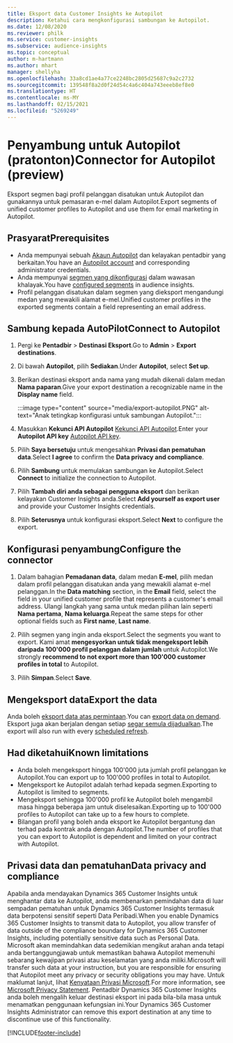 ```yaml
---
title: Eksport data Customer Insights ke Autopilot
description: Ketahui cara mengkonfigurasi sambungan ke Autopilot.
ms.date: 12/08/2020
ms.reviewer: philk
ms.service: customer-insights
ms.subservice: audience-insights
ms.topic: conceptual
author: m-hartmann
ms.author: mhart
manager: shellyha
ms.openlocfilehash: 33a8cd1ae4a77ce2248bc2805d25687c9a2c2732
ms.sourcegitcommit: 139548f8a2d0f24d54c4a6c404a743eeeb8ef8e0
ms.translationtype: HT
ms.contentlocale: ms-MY
ms.lasthandoff: 02/15/2021
ms.locfileid: "5269249"
---
```

# <a name="connector-for-autopilot-preview"></a><span data-ttu-id="16dee-103">Penyambung untuk Autopilot (pratonton)</span><span class="sxs-lookup"><span data-stu-id="16dee-103">Connector for Autopilot (preview)</span></span>

<span data-ttu-id="16dee-104">Eksport segmen bagi profil pelanggan disatukan untuk Autopilot dan gunakannya untuk pemasaran e-mel dalam Autopilot.</span><span class="sxs-lookup"><span data-stu-id="16dee-104">Export segments of unified customer profiles to Autopilot and use them for email marketing in Autopilot.</span></span> 

## <a name="prerequisites"></a><span data-ttu-id="16dee-105">Prasyarat</span><span class="sxs-lookup"><span data-stu-id="16dee-105">Prerequisites</span></span>

-   <span data-ttu-id="16dee-106">Anda mempunyai sebuah [Akaun Autopilot](https://www.autopilothq.com/) dan kelayakan pentadbir yang berkaitan.</span><span class="sxs-lookup"><span data-stu-id="16dee-106">You have an [Autopilot account](https://www.autopilothq.com/) and corresponding administrator credentials.</span></span>
-   <span data-ttu-id="16dee-107">Anda mempunyai [segmen yang dikonfigurasi](segments.md) dalam wawasan khalayak.</span><span class="sxs-lookup"><span data-stu-id="16dee-107">You have [configured segments](segments.md) in audience insights.</span></span>
-   <span data-ttu-id="16dee-108">Profil pelanggan disatukan dalam segmen yang dieksport mengandungi medan yang mewakili alamat e-mel.</span><span class="sxs-lookup"><span data-stu-id="16dee-108">Unified customer profiles in the exported segments contain a field representing an email address.</span></span>

## <a name="connect-to-autopilot"></a><span data-ttu-id="16dee-109">Sambung kepada AutoPilot</span><span class="sxs-lookup"><span data-stu-id="16dee-109">Connect to Autopilot</span></span>

1. <span data-ttu-id="16dee-110">Pergi ke **Pentadbir** > **Destinasi Eksport**.</span><span class="sxs-lookup"><span data-stu-id="16dee-110">Go to **Admin** > **Export destinations**.</span></span>

1. <span data-ttu-id="16dee-111">Di bawah **Autopilot**, pilih **Sediakan**.</span><span class="sxs-lookup"><span data-stu-id="16dee-111">Under **Autopilot**, select **Set up**.</span></span>

1. <span data-ttu-id="16dee-112">Berikan destinasi eksport anda nama yang mudah dikenali dalam medan **Nama paparan**.</span><span class="sxs-lookup"><span data-stu-id="16dee-112">Give your export destination a recognizable name in the **Display name** field.</span></span>

   :::image type="content" source="media/export-autopilot.PNG" alt-text="Anak tetingkap konfigurasi untuk sambungan Autopilot.":::

1. <span data-ttu-id="16dee-114">Masukkan **Kekunci API Autopilot** [Kekunci API Autopilot](https://autopilot.docs.apiary.io/#).</span><span class="sxs-lookup"><span data-stu-id="16dee-114">Enter your **Autopilot API key** [Autopilot API key](https://autopilot.docs.apiary.io/#).</span></span>

1. <span data-ttu-id="16dee-115">Pilih **Saya bersetuju** untuk mengesahkan **Privasi dan pematuhan data**.</span><span class="sxs-lookup"><span data-stu-id="16dee-115">Select **I agree** to confirm the **Data privacy and compliance**.</span></span>

1. <span data-ttu-id="16dee-116">Pilih **Sambung** untuk memulakan sambungan ke Autopilot.</span><span class="sxs-lookup"><span data-stu-id="16dee-116">Select **Connect** to initialize the connection to Autopilot.</span></span>

1. <span data-ttu-id="16dee-117">Pilih **Tambah diri anda sebagai pengguna eksport** dan berikan kelayakan Customer Insights anda.</span><span class="sxs-lookup"><span data-stu-id="16dee-117">Select **Add yourself as export user** and provide your Customer Insights credentials.</span></span>

1. <span data-ttu-id="16dee-118">Pilih **Seterusnya** untuk konfigurasi eksport.</span><span class="sxs-lookup"><span data-stu-id="16dee-118">Select **Next** to configure the export.</span></span>

## <a name="configure-the-connector"></a><span data-ttu-id="16dee-119">Konfigurasi penyambung</span><span class="sxs-lookup"><span data-stu-id="16dee-119">Configure the connector</span></span>

1. <span data-ttu-id="16dee-120">Dalam bahagian **Pemadanan data**, dalam medan **E-mel**, pilih medan dalam profil pelanggan disatukan anda yang mewakili alamat e-mel pelanggan.</span><span class="sxs-lookup"><span data-stu-id="16dee-120">In the **Data matching** section, in the **Email** field, select the field in your unified customer profile that represents a customer's email address.</span></span> <span data-ttu-id="16dee-121">Ulangi langkah yang sama untuk medan pilihan lain seperti **Nama pertama**, **Nama keluarga**.</span><span class="sxs-lookup"><span data-stu-id="16dee-121">Repeat the same steps for other optional fields such as **First name**, **Last name**.</span></span>

1. <span data-ttu-id="16dee-122">Pilih segmen yang ingin anda eksport.</span><span class="sxs-lookup"><span data-stu-id="16dee-122">Select the segments you want to export.</span></span> <span data-ttu-id="16dee-123">Kami amat **mengesyorkan untuk tidak mengeksport lebih daripada 100'000 profil pelanggan dalam jumlah** untuk Autopilot.</span><span class="sxs-lookup"><span data-stu-id="16dee-123">We strongly **recommend to not export more than 100'000 customer profiles in total** to Autopilot.</span></span> 

1. <span data-ttu-id="16dee-124">Pilih **Simpan**.</span><span class="sxs-lookup"><span data-stu-id="16dee-124">Select **Save**.</span></span>

## <a name="export-the-data"></a><span data-ttu-id="16dee-125">Mengeksport data</span><span class="sxs-lookup"><span data-stu-id="16dee-125">Export the data</span></span>

<span data-ttu-id="16dee-126">Anda boleh [eksport data atas permintaan](export-destinations.md).</span><span class="sxs-lookup"><span data-stu-id="16dee-126">You can [export data on demand](export-destinations.md).</span></span> <span data-ttu-id="16dee-127">Eksport juga akan berjalan dengan setiap [segar semula dijadualkan](system.md#schedule-tab).</span><span class="sxs-lookup"><span data-stu-id="16dee-127">The export will also run with every [scheduled refresh](system.md#schedule-tab).</span></span>

## <a name="known-limitations"></a><span data-ttu-id="16dee-128">Had diketahui</span><span class="sxs-lookup"><span data-stu-id="16dee-128">Known limitations</span></span>

- <span data-ttu-id="16dee-129">Anda boleh mengeksport hingga 100'000 juta jumlah profil pelanggan ke Autopilot.</span><span class="sxs-lookup"><span data-stu-id="16dee-129">You can export up to 100'000 profiles in total to Autopilot.</span></span>
- <span data-ttu-id="16dee-130">Mengeksport ke Autopilot adalah terhad kepada segmen.</span><span class="sxs-lookup"><span data-stu-id="16dee-130">Exporting to Autopilot is limited to segments.</span></span>
- <span data-ttu-id="16dee-131">Mengeksport sehingga 100'000 profil ke Autopilot boleh mengambil masa hingga beberapa jam untuk diselesaikan.</span><span class="sxs-lookup"><span data-stu-id="16dee-131">Exporting up to 100'000 profiles to Autopilot can take up to a few hours to complete.</span></span> 
- <span data-ttu-id="16dee-132">Bilangan profil yang boleh anda eksport ke Autopilot bergantung dan terhad pada kontrak anda dengan Autopilot.</span><span class="sxs-lookup"><span data-stu-id="16dee-132">The number of profiles that you can export to Autopilot is dependent and limited on your contract with Autopilot.</span></span>

## <a name="data-privacy-and-compliance"></a><span data-ttu-id="16dee-133">Privasi data dan pematuhan</span><span class="sxs-lookup"><span data-stu-id="16dee-133">Data privacy and compliance</span></span>

<span data-ttu-id="16dee-134">Apabila anda mendayakan Dynamics 365 Customer Insights untuk menghantar data ke Autopilot, anda membenarkan pemindahan data di luar sempadan pematuhan untuk Dynamics 365 Customer Insights termasuk data berpotensi sensitif seperti Data Peribadi.</span><span class="sxs-lookup"><span data-stu-id="16dee-134">When you enable Dynamics 365 Customer Insights to transmit data to Autopilot, you allow transfer of data outside of the compliance boundary for Dynamics 365 Customer Insights, including potentially sensitive data such as Personal Data.</span></span> <span data-ttu-id="16dee-135">Microsoft akan memindahkan data sedemikian mengikut arahan anda tetapi anda bertanggungjawab untuk memastikan bahawa Autopilot memenuhi sebarang kewajipan privasi atau keselamatan yang anda miliki.</span><span class="sxs-lookup"><span data-stu-id="16dee-135">Microsoft will transfer such data at your instruction, but you are responsible for ensuring that Autopilot meet any privacy or security obligations you may have.</span></span> <span data-ttu-id="16dee-136">Untuk maklumat lanjut, lihat [Kenyataan Privasi Microsoft](https://go.microsoft.com/fwlink/?linkid=396732).</span><span class="sxs-lookup"><span data-stu-id="16dee-136">For more information, see [Microsoft Privacy Statement](https://go.microsoft.com/fwlink/?linkid=396732).</span></span>
<span data-ttu-id="16dee-137">Pentadbir Dynamics 365 Customer Insights anda boleh mengalih keluar destinasi eksport ini pada bila-bila masa untuk menamatkan penggunaan kefungsian ini.</span><span class="sxs-lookup"><span data-stu-id="16dee-137">Your Dynamics 365 Customer Insights Administrator can remove this export destination at any time to discontinue use of this functionality.</span></span>


[!INCLUDE[footer-include](../includes/footer-banner.md)]